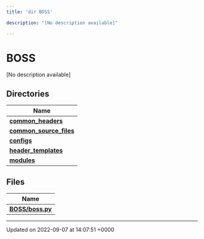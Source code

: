 ```yaml
---
title: 'dir BOSS'

description: "[No description available]"

---
```


# BOSS

[No description available]

## Directories

| Name           |
| -------------- |
| **[common_headers](/documentation/code/files/dir_a2d5f2e6154cdcd3b46488ffbbbb2574/#dir-common-headers)**  |
| **[common_source_files](/documentation/code/files/dir_ec82fb70b47bf0ce378965414b0ff5b2/#dir-common-source-files)**  |
| **[configs](/documentation/code/files/dir_55d4c3e5585d0ebd94321a18f02dda40/#dir-configs)**  |
| **[header_templates](/documentation/code/files/dir_f560fc3ef07fdc20589dba0de44f25dc/#dir-header-templates)**  |
| **[modules](/documentation/code/files/dir_230a8c85ea264f76334600e02d05d990/#dir-modules)**  |

## Files

| Name           |
| -------------- |
| **[BOSS/boss.py](/documentation/code/files/boss_8py/#file-bosspy)**  |






-------------------------------

Updated on 2022-09-07 at 14:07:51 +0000
